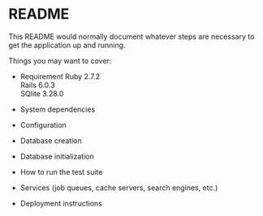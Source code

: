 # README

This README would normally document whatever steps are necessary to get the
application up and running.

Things you may want to cover:

* Requirement
Ruby 2.7.2  
Rails 6.0.3  
SQlite 3.28.0

* System dependencies

* Configuration

* Database creation

* Database initialization

* How to run the test suite

* Services (job queues, cache servers, search engines, etc.)

* Deployment instructions
